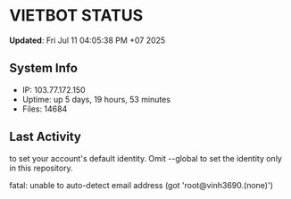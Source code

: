 # VIETBOT STATUS
**Updated**: Fri Jul 11 04:05:38 PM +07 2025

## System Info
- IP: 103.77.172.150
- Uptime: up 5 days, 19 hours, 53 minutes
- Files: 14684

## Last Activity

to set your account's default identity.
Omit --global to set the identity only in this repository.

fatal: unable to auto-detect email address (got 'root@vinh3690.(none)')
